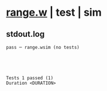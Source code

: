 # [range.w](../../../../../../examples/tests/sdk_tests/std/range.w) | test | sim

## stdout.log
```log
pass ─ range.wsim (no tests)
 




Tests 1 passed (1) 
Duration <DURATION>

```

